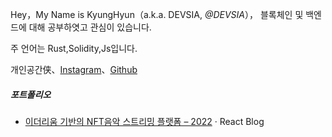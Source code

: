 Hey，My Name is KyungHyun（a.k.a. DEVSIA, _@DEVSIA_），
블록체인 및 백엔드에 대해 공부하엿고 관심이 있습니다.

주 언어는 Rust,Solidity,Js입니다.

개인공간侠、[Instagram](https://www.instagram.com/hyun__dev/)、[Github](https://github.com/kyunghyunHah)

##### 포트폴리오

- [이더리움 기반의 NFT음악 스트리밍 플랫폼 – 2022][1] · React Blog

[1]: https://github.com/TeamConst/const
